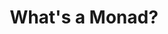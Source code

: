 ---
title: What's a Monad?
url: http://www.thenewsh.com/~newsham/haskell/monad.html
authors:
- Tim Newsham
type: article
tags:
- monads
doHaskell-type: blog post
---